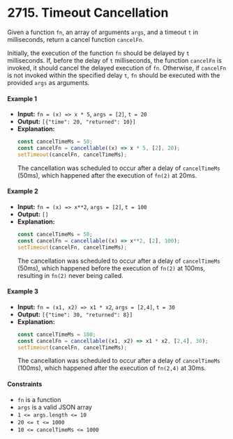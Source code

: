 # 2715. Timeout Cancellation

Given a function `fn`, an array of arguments `args`, and a timeout `t` in milliseconds, return a cancel function `cancelFn`.

Initially, the execution of the function `fn` should be delayed by `t` milliseconds. If, before the delay of `t` milliseconds, the function `cancelFn` is invoked, it should cancel the delayed execution of `fn`. Otherwise, if `cancelFn` is not invoked within the specified delay `t`, `fn` should be executed with the provided `args` as arguments.

#### Example 1

- **Input:** `fn = (x) => x * 5`, `args = [2]`, `t = 20`
- **Output:** `[{"time": 20, "returned": 10}]`
- **Explanation:**
  ```javascript
  const cancelTimeMs = 50;
  const cancelFn = cancellable((x) => x * 5, [2], 20);
  setTimeout(cancelFn, cancelTimeMs);
  ```
  The cancellation was scheduled to occur after a delay of `cancelTimeMs` (50ms), which happened after the execution of `fn(2)` at 20ms.

#### Example 2

- **Input:** `fn = (x) => x**2`, `args = [2]`, `t = 100`
- **Output:** `[]`
- **Explanation:**
  ```javascript
  const cancelTimeMs = 50;
  const cancelFn = cancellable((x) => x**2, [2], 100);
  setTimeout(cancelFn, cancelTimeMs);
  ```
  The cancellation was scheduled to occur after a delay of `cancelTimeMs` (50ms), which happened before the execution of `fn(2)` at 100ms, resulting in `fn(2)` never being called.

#### Example 3

- **Input:** `fn = (x1, x2) => x1 * x2`, `args = [2,4]`, `t = 30`
- **Output:** `[{"time": 30, "returned": 8}]`
- **Explanation:**
  ```javascript
  const cancelTimeMs = 100;
  const cancelFn = cancellable((x1, x2) => x1 * x2, [2,4], 30);
  setTimeout(cancelFn, cancelTimeMs);
  ```
  The cancellation was scheduled to occur after a delay of `cancelTimeMs` (100ms), which happened after the execution of `fn(2,4)` at 30ms.

#### Constraints

- `fn` is a function
- `args` is a valid JSON array
- `1 <= args.length <= 10`
- `20 <= t <= 1000`
- `10 <= cancelTimeMs <= 1000`